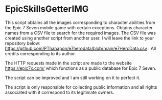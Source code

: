 # EpicSkillsGetterIMG
This script obtains all the images corresponding to character abilities from the Epic 7 Seven mobile game with certain exceptions. Obtains character names from a CSV file to search for the required images.
The CSV file was created using another script from another user. I will leave the link to your repository below: https://github.com/PThanapon/e7herodata/blob/main/e7HeroData.csv . All credits corresponding to its author.

The HTTP requests made in the script are made to the website https://epic7x.com/ which functions as a public database for Epic 7 Seven.

The script can be improved and I am still working on it to perfect it.

The script is only responsible for collecting public information and all rights associated with it correspond to its legitimate owners.
